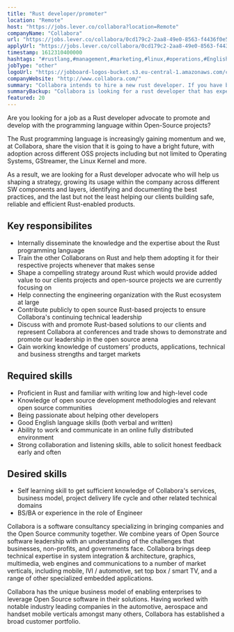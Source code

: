 ```yaml
---
title: "Rust developer/promoter"
location: "Remote"
host: "https://jobs.lever.co/collabora?location=Remote"
companyName: "Collabora"
url: "https://jobs.lever.co/collabora/0cd179c2-2aa8-49e0-8563-f4436f0e547c"
applyUrl: "https://jobs.lever.co/collabora/0cd179c2-2aa8-49e0-8563-f4436f0e547c/apply"
timestamp: 1612310400000
hashtags: "#rustlang,#management,#marketing,#linux,#operations,#English"
jobType: "other"
logoUrl: "https://jobboard-logos-bucket.s3.eu-central-1.amazonaws.com/collabora"
companyWebsite: "http://www.collabora.com/"
summary: "Collabora intends to hire a new rust developer. If you have bS/BA or experience in the role of Engineer, consider applying."
summaryBackup: "Collabora is looking for a rust developer that has experience in: #rustlang, #management, #marketing."
featured: 20
---
```


Are you looking for a job as a Rust developer advocate to promote and develop with the programming language within Open-Source projects?

The Rust programming language is increasingly gaining momentum and we, at Collabora, share the vision that it is going to have a bright future, with adoption across different OSS projects including but not limited to Operating Systems, GStreamer, the Linux Kernel and more.

As a result, we are looking for a Rust developer advocate who will help us shaping a strategy, growing its usage within the company across different SW components and layers, identifying and documenting the best practices, and the last but not the least helping our clients building safe, reliable and efficient Rust-enabled products.

## Key responsibilites

*   Internally disseminate the knowledge and the expertise about the Rust programming language
*   Train the other Collaborans on Rust and help them adopting it for their respective projects whenever that makes sense
*   Shape a compelling strategy around Rust which would provide added value to our clients projects and open-source projects we are currently focusing on
*   Help connecting the engineering organization with the Rust ecosystem at large
*   Contribute publicly to open source Rust-based projects to ensure Collabora's continuing technical leadership
*   Discuss with and promote Rust-based solutions to our clients and represent Collabora at conferences and trade shows to demonstrate and promote our leadership in the open source arena
*   Gain working knowledge of customers’ products, applications, technical and business strengths and target markets

## Required skills

*   Proficient in Rust and familiar with writing low and high-level code
*   Knowledge of open source development methodologies and relevant open source communities
*   Being passionate about helping other developers
*   Good English language skills (both verbal and written)
*   Ability to work and communicate in an online fully distributed environment
*   Strong collaboration and listening skills, able to solicit honest feedback early and often

## Desired skills

*   Self learning skill to get sufficient knowledge of Collabora's services, business model, project delivery life cycle and other related technical domains
*   BS/BA or experience in the role of Engineer

Collabora is a software consultancy specializing in bringing companies and the Open Source community together. We combine years of Open Source software leadership with an understanding of the challenges that businesses, non-profits, and governments face. Collabora brings deep technical expertise in system integration & architecture, graphics, multimedia, web engines and communications to a number of market verticals, including mobile, IVI / automotive, set top box / smart TV, and a range of other specialized embedded applications.

Collabora has the unique business model of enabling enterprises to leverage Open Source software in their solutions. Having worked with notable industry leading companies in the automotive, aerospace and handset mobile verticals amongst many others, Collabora has established a broad customer portfolio.
